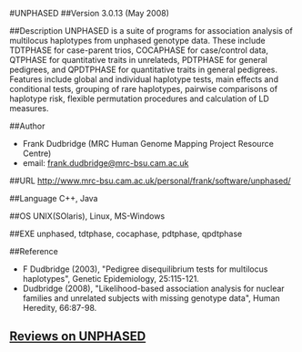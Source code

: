 #UNPHASED
##Version
3.0.13 (May 2008)

##Description
UNPHASED is a suite of programs for association analysis of multilocus haplotypes from unphased genotype data. These include TDTPHASE for case-parent trios, COCAPHASE for case/control data, QTPHASE for quantitative traits in unrelateds, PDTPHASE for general pedigrees, and QPDTPHASE for quantitative traits in general pedigrees. Features include global and individual haplotype tests, main effects and conditional tests, grouping of rare haplotypes, pairwise comparisons of haplotype risk, flexible permutation procedures and calculation of LD measures.

##Author
* Frank Dudbridge (MRC Human Genome Mapping Project Resource Centre)
* email: frank.dudbridge@mrc-bsu.cam.ac.uk

##URL
http://www.mrc-bsu.cam.ac.uk/personal/frank/software/unphased/

##Language
C++, Java

##OS
UNIX(SOlaris), Linux, MS-Windows

##EXE
unphased, tdtphase, cocaphase, pdtphase, qpdtphase

##Reference
* F Dudbridge (2003), "Pedigree disequilibrium tests for multilocus haplotypes", Genetic Epidemiology, 25:115-121.
* Dudbridge (2008), "Likelihood-based association analysis for nuclear families and unrelated subjects with missing genotype data", Human Heredity, 66:87-98.


## [Reviews on UNPHASED](https://github.com/gaow/genetic-analysis-software/issues/599)